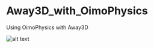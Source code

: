 # Away3D_with_OimoPhysics
Using OimoPhysics with Away3D 

![alt text](https://github.com/vujadin/Away3D_with_OimoPhysics/blob/master/Screenshot_1.png?raw=true)
